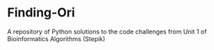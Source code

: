 # Finding-Ori
A repository of Python solutions to the code challenges from Unit 1 of Bioinformatics Algorithms (Stepik)
